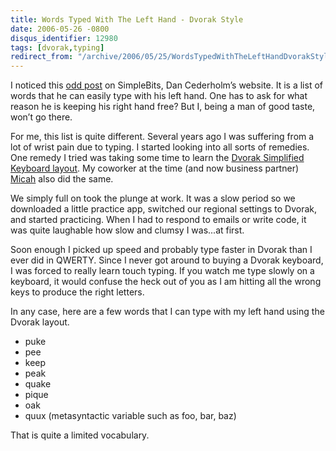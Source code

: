 ```yaml
---
title: Words Typed With The Left Hand - Dvorak Style
date: 2006-05-26 -0800
disqus_identifier: 12980
tags: [dvorak,typing]
redirect_from: "/archive/2006/05/25/WordsTypedWithTheLeftHandDvorakStyle.aspx/"
---
```


I noticed this [odd
post](http://www.simplebits.com/notebook/2006/05/26/qwert.html "Dan Cederholm")
on SimpleBits, Dan Cederholm’s website. It is a list of words that he
can easily type with his left hand. One has to ask for what reason he is
keeping his right hand free? But I, being a man of good taste, won’t go
there.

For me, this list is quite different. Several years ago I was suffering
from a lot of wrist pain due to typing. I started looking into all sorts
of remedies. One remedy I tried was taking some time to learn the
[Dvorak Simplified Keyboard
layout](http://en.wikipedia.org/wiki/Dvorak_Simplified_Keyboard "Dvorak Simplified Keyboard").
My coworker at the time (and now business partner)
[Micah](http://micahdylan.com/ "Micah Dylan") also did the same.

We simply full on took the plunge at work. It was a slow period so we
downloaded a little practice app, switched our regional settings to
Dvorak, and started practicing. When I had to respond to emails or write
code, it was quite laughable how slow and clumsy I was...at first.

Soon enough I picked up speed and probably type faster in Dvorak than I
ever did in QWERTY. Since I never got around to buying a Dvorak
keyboard, I was forced to really learn touch typing. If you watch me
type slowly on a keyboard, it would confuse the heck out of you as I am
hitting all the wrong keys to produce the right letters.

In any case, here are a few words that I can type with my left hand
using the Dvorak layout.

-   puke
-   pee
-   keep
-   peak
-   quake
-   pique
-   oak
-   quux (metasyntactic variable such as foo, bar, baz)

That is quite a limited vocabulary.

